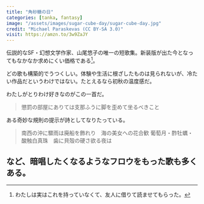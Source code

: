 ```yaml
---
title: "角砂糖の日"
categories: [tanka, fantasy]
image: "/assets/images/sugar-cube-day/sugar-cube-day.jpg"
credit: "Michael Paraskevas (CC BY-SA 3.0)"
visit: https://amzn.to/3w9ZaJY
---
```


伝説的なSF・幻想文学作家、山尾悠子の唯一の短歌集。新装版が出た今となってもなかなか求めにくい価格である[^1]。

どの歌も構築的でうつくしい。体験や生活に根ざしたものは見られないが、冷たい作品だというわけではない。たとえるなら初秋の温度感だ。

わたしがとりわけ好きなのがこの一首だ。

> 懲罰の部屋にありては支那ふうに脚を歪めて坐るべきこと

ある奇妙な規則の提示が詩としてなりたっている。

> 南西の沖に驟雨は廃船を飾れり　海の美女への花合歓
> 葡萄月・酢牡蠣・酸触白真珠　歯に貝殻の硬さ欲る夜は

など、暗唱したくなるようなフロウをもった歌も多くある。
---

[^1]: わたしは実はこれを持っていなくて、友人に借りて読ませてもらった。

